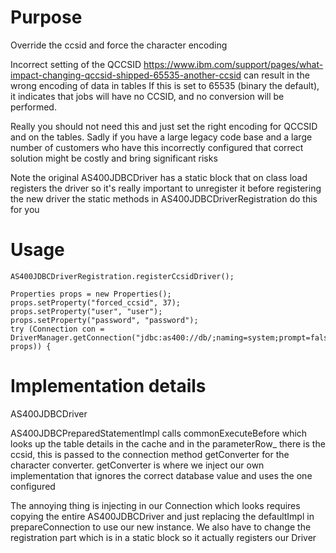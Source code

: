 
# Purpose

Override the ccsid and force the character encoding

Incorrect setting of the QCCSID https://www.ibm.com/support/pages/what-impact-changing-qccsid-shipped-65535-another-ccsid can result in the wrong encoding of data in tables
If this is set to 65535 (binary the default), it indicates that jobs will have no CCSID, and no conversion will be performed.

Really you should not need this and just set the right encoding for QCCSID and on the tables. 
Sadly if you have a large legacy code base and a large number of customers who have this incorrectly configured that correct solution might be costly and bring significant risks

Note the original AS400JDBCDriver has a static block that on class load registers the driver so it's really important to unregister it before registering the new driver the static methods in AS400JDBCDriverRegistration do this for you

# Usage


```
AS400JDBCDriverRegistration.registerCcsidDriver();

Properties props = new Properties();
props.setProperty("forced_ccsid", 37);
props.setProperty("user", "user");
props.setProperty("password", "password");
try (Connection con = DriverManager.getConnection("jdbc:as400://db/;naming=system;prompt=false;libraries=xxx;errors=full", props)) {
```

# Implementation details

AS400JDBCDriver

AS400JDBCPreparedStatementImpl calls commonExecuteBefore which looks up the table details in the cache and in the parameterRow_ there is the ccsid, this is passed to the connection method getConverter for the character converter.
getConverter is where we inject our own implementation that ignores the correct database value and uses the one configured

The annoying thing is injecting in our Connection which looks requires copying the entire AS400JDBCDriver and just replacing the defaultImpl in prepareConnection to use our new instance. We also have to change the registration part which is in a static block so it actually registers our Driver
